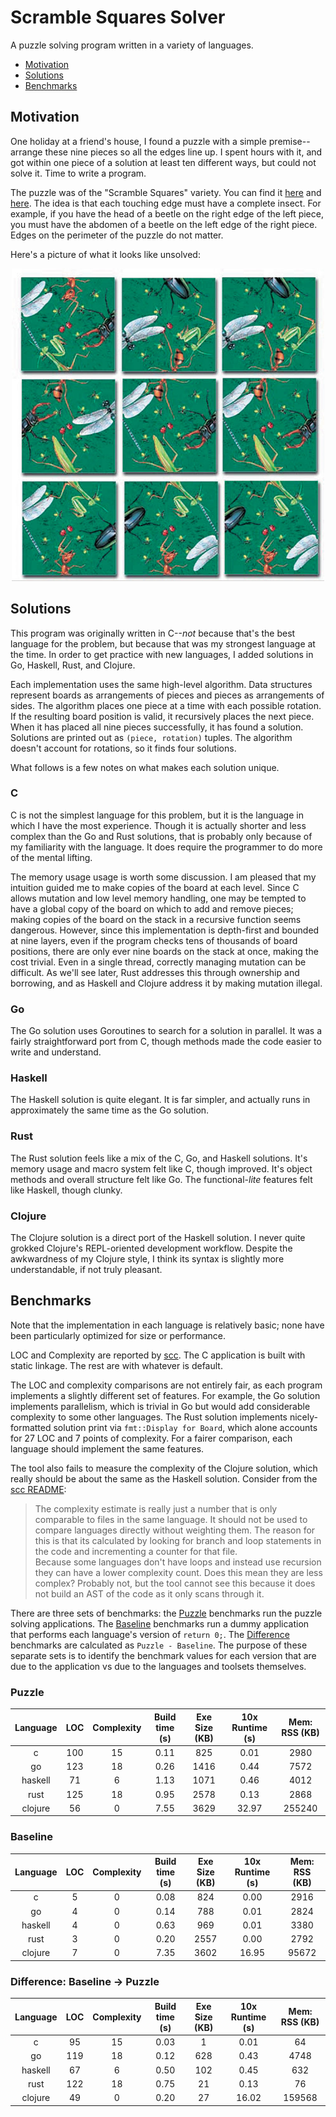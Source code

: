 # Scramble Squares Solver <!-- omit in toc -->

A puzzle solving program written in a variety of languages.

- [Motivation](#motivation)
- [Solutions](#solutions)
- [Benchmarks](#benchmarks)

## Motivation

One holiday at a friend's house, I found a puzzle with a simple premise--arrange these nine pieces
so all the edges line up. I spent hours with it, and got within one piece of a solution at least ten
different ways, but could not solve it. Time to write a program.

The puzzle was of the "Scramble Squares" variety. You can find it
[here](https://www.puzzlewarehouse.com/Insects-10028ss.html) and
[here](https://www.amazon.com/B-Dazzle-10028-Scramble-Squares-Insects/dp/B000021Z0S). The idea is
that each touching edge must have a complete insect. For example, if you have the head of a beetle
on the right edge of the left piece, you must have the abdomen of a beetle on the left edge of the
right piece. Edges on the perimeter of the puzzle do not matter.

Here's a picture of what it looks like unsolved:

<div style="text-align:center">
  <img src="images/puzzle.jpg" width="500">
</div>

## Solutions

This program was originally written in C--_not_ because that's the best language for the problem,
but because that was my strongest language at the time. In order to get practice with new languages,
I added solutions in Go, Haskell, Rust, and Clojure.

Each implementation uses the same high-level algorithm. Data structures represent boards as
arrangements of pieces and pieces as arrangements of sides. The algorithm places one piece at a time
with each possible rotation. If the resulting board position is valid, it recursively places the
next piece. When it has placed all nine pieces successfully, it has found a solution. Solutions are
printed out as `(piece, rotation)` tuples. The algorithm doesn't account for rotations, so it finds
four solutions.

What follows is a few notes on what makes each solution unique.

<!--
TODO: for blog post, create new repo designed to collect solutions!

- Update benchmark.sh to collect stats and name champions for each language
  - code golf
  - execution time
  - memory usage
- Maybe document all the algorithms employed
- Accept all solutions, but require standard based on benchmark.sh expectations (e.g. make)
- Probably standardize output so can automatically check correctness
  - As part of established rules
  - Probably need to make rules about libraries too. Only standard libraries? Only for printing and
      basic data types?
  - If competing for sloc, must use standardized formatting tool?
-->

### C

C is not the simplest language for this problem, but it is the language in which I have the most
experience. Though it is actually shorter and less complex than the Go and Rust solutions, that is
probably only because of my familiarity with the language. It does require the programmer to do more
of the mental lifting.

The memory usage usage is worth some discussion. I am pleased that my intuition guided me to make
copies of the board at each level. Since C allows mutation and low level memory handling, one may be
tempted to have a global copy of the board on which to add and remove pieces; making copies of the
board on the stack in a recursive function seems dangerous. However, since this implementation is
depth-first and bounded at nine layers, even if the program checks tens of thousands of board
positions, there are only ever nine boards on the stack at once, making the cost trivial. Even in a
single thread, correctly managing mutation can be difficult. As we'll see later, Rust addresses this
through ownership and borrowing, and as Haskell and Clojure address it by making mutation illegal.
<!-- trim down -->

### Go

The Go solution uses Goroutines to search for a solution in parallel. It was a fairly
straightforward port from C, though methods made the code easier to write and understand.
<!-- wanted to use struct methods, so got fancier and copied complete boards -->
<!-- does not print pretty -->
<!-- looking back, still feels pretty low level -->

### Haskell

The Haskell solution is quite elegant. It is far simpler, and actually runs in approximately the
same time as the Go solution.
<!-- most elegant in my opinion -->
<!-- implemented breadth-first search, kind of by accident -->

### Rust

The Rust solution feels like a mix of the C, Go, and Haskell solutions. It's memory usage and macro
system felt like C, though improved. It's object methods and overall structure felt like Go. The
functional-_lite_ features felt like Haskell, though clunky.

<!--
The Rust solution feels like a mix of the C, Go, and Haskell solutions. It's memory usage felt like
C. Of course, Rust is safe, but the way to think about memory felt the same. Rust's macro system,
similarly, is more powerful yet has a familiar feel. It's object methods felt like Go. The overall
structure of the program was extremely similar, and the LOC and Complexity metrics match almost
exactly. The pattern matching and functional-_lite_ capability felt like Haskell. Programming
functionally in Rust is not natural, but having the capability when it is particularly convenient is
really nice.
-->
<!-- edit -->

### Clojure

The Clojure solution is a direct port of the Haskell solution. I never quite grokked Clojure's
REPL-oriented development workflow. Despite the awkwardness of my Clojure style, I think its syntax
is slightly more understandable, if not truly pleasant.
<!-- solution also feels elegant, similar to haskell -->
<!-- couldn't get the workflow down, so debugging was hard -->
<!-- never has an auto-formatter been so necessary -->

## Benchmarks

Note that the implementation in each language is relatively basic; none have been particularly
optimized for size or performance.

LOC and Complexity are reported by [scc](https://github.com/boyter/scc). The C application is built
with static linkage. The rest are with whatever is default.

The LOC and complexity comparisons are not entirely fair, as each program implements a slightly
different set of features. For example, the Go solution implements parallelism, which is trivial in
Go but would add considerable complexity to some other languages. The Rust solution implements
nicely-formatted solution print via `fmt::Display for Board`, which alone accounts for 27 LOC and 7
points of complexity. For a fairer comparison, each language should implement the same features.

The tool also fails to measure the complexity of the Clojure solution, which really should be about
the same as the Haskell solution. Consider from the [scc
README](https://github.com/boyter/scc/blob/850e8be775dac636f9da5864b26974b123269bd2/README.md):

>The complexity estimate is really just a number that is only comparable to files in the same
language. It should not be used to compare languages directly without weighting them. The reason for
this is that its calculated by looking for branch and loop statements in the code and incrementing a
counter for that file.  
Because some languages don't have loops and instead use recursion they can
have a lower complexity count. Does this mean they are less complex? Probably not, but the tool
cannot see this because it does not build an AST of the code as it only scans through it.

There are three sets of benchmarks: the [Puzzle](#puzzle) benchmarks run the puzzle solving
applications. The [Baseline](#baseline) benchmarks run a dummy application that performs each
language's version of `return 0;`. The [Difference](#difference-baseline---puzzle) benchmarks are
calculated as `Puzzle - Baseline`. The purpose of these separate sets is to identify the benchmark
values for each version that are due to the application vs due to the languages and toolsets
themselves.

### Puzzle

| Language |  LOC  | Complexity | Build time (s) | Exe Size (KB) | 10x Runtime (s) | Mem: RSS (KB) |
|:--------:|:-----:|:----------:|:--------------:|:-------------:|:---------------:|:-------------:|
| c        | 100   | 15         | 0.11           | 825           | 0.01            | 2980          |
| go       | 123   | 18         | 0.26           | 1416          | 0.44            | 7572          |
| haskell  | 71    | 6          | 1.13           | 1071          | 0.46            | 4012          |
| rust     | 125   | 18         | 0.95           | 2578          | 0.13            | 2868          |
| clojure  | 56    | 0          | 7.55           | 3629          | 32.97           | 255240        |

### Baseline

| Language |  LOC  | Complexity | Build time (s) | Exe Size (KB) | 10x Runtime (s) | Mem: RSS (KB) |
|:--------:|:-----:|:----------:|:--------------:|:-------------:|:---------------:|:-------------:|
| c        | 5     | 0          | 0.08           | 824           | 0.00            | 2916          |
| go       | 4     | 0          | 0.14           | 788           | 0.01            | 2824          |
| haskell  | 4     | 0          | 0.63           | 969           | 0.01            | 3380          |
| rust     | 3     | 0          | 0.20           | 2557          | 0.00            | 2792          |
| clojure  | 7     | 0          | 7.35           | 3602          | 16.95           | 95672         |

### Difference: Baseline -> Puzzle

| Language |  LOC  | Complexity | Build time (s) | Exe Size (KB) | 10x Runtime (s) | Mem: RSS (KB) |
|:--------:|:-----:|:----------:|:--------------:|:-------------:|:---------------:|:-------------:|
| c        | 95    | 15         | 0.03           | 1             | 0.01            | 64            |
| go       | 119   | 18         | 0.12           | 628           | 0.43            | 4748          |
| haskell  | 67    | 6          | 0.50           | 102           | 0.45            | 632           |
| rust     | 122   | 18         | 0.75           | 21            | 0.13            | 76            |
| clojure  | 49    | 0          | 0.20           | 27            | 16.02           | 159568        |
